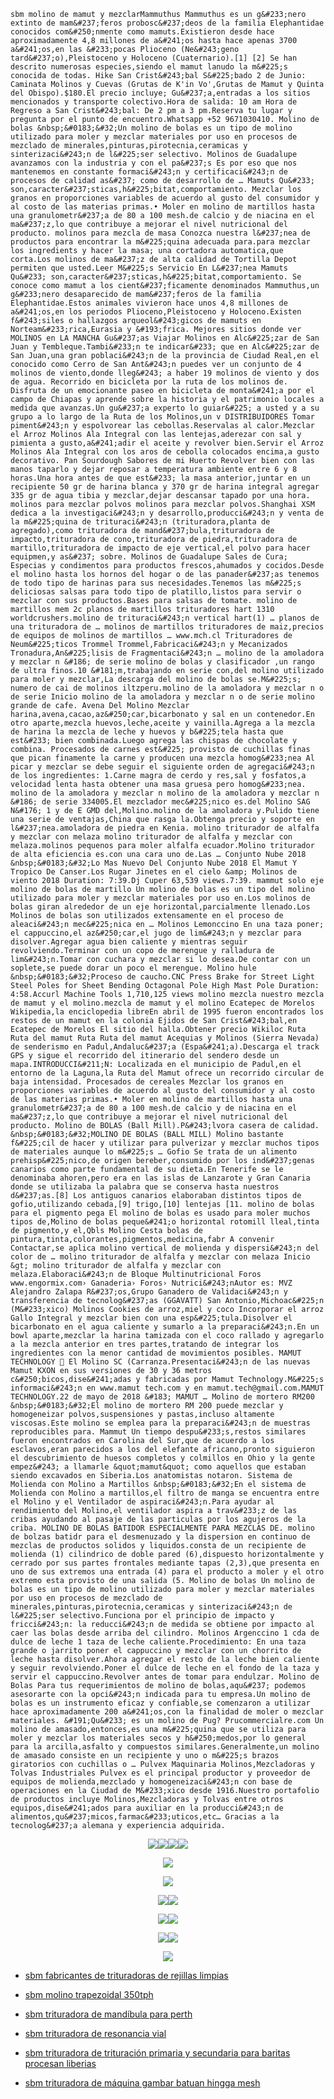 
```
sbm molino de mamut y mezclarMammuthus Mammuthus es un g&#233;nero extinto de mam&#237;feros probosc&#237;deos de la familia Elephantidae conocidos com&#250;nmente como mamuts.Existieron desde hace aproximadamente 4,8 millones de a&#241;os hasta hace apenas 3700 a&#241;os,en las &#233;pocas Plioceno (Ne&#243;geno tard&#237;o),Pleistoceno y Holoceno (Cuaternario).[1] [2] Se han descrito numerosas especies,siendo el mamut lanudo la m&#225;s conocida de todas. Hike San Crist&#243;bal S&#225;bado 2 de Junio: Caminata Molinos y Cuevas (Grutas de K'in Vo',Grutas de Mamut y Quinta del Obispo).$180.El precio incluye; Gu&#237;a,entradas a los sitios mencionados y transporte colectivo.Hora de salida: 10 am Hora de Regreso a San Crist&#243;bal: De 2 pm a 3 pm.Reserva tu lugar y pregunta por el punto de encuentro.Whatsapp +52 9671030410. Molino de bolas &nbsp;&#0183;&#32;Un molino de bolas es un tipo de molino utilizado para moler y mezclar materiales por uso en procesos de mezclado de minerales,pinturas,pirotecnia,ceramicas y sinterizaci&#243;n de l&#225;ser selectivo. Molinos de Guadalupe avanzamos con la industria y con el pa&#237;s Es por eso que nos mantenemos en constante formaci&#243;n y certificaci&#243;n de procesos de calidad as&#237; como de desarrollo de … Mamuts Qu&#233; son,caracter&#237;sticas,h&#225;bitat,comportamiento. Mezclar los granos en proporciones variables de acuerdo al gusto del consumidor y al costo de las materias primas.• Moler en molino de martillos hasta una granulometr&#237;a de 80 a 100 mesh.de calcio y de niacina en el ma&#237;z,lo que contribuye a mejorar el nivel nutricional del producto. molinos para mezcla de masa Conozca nuestra l&#237;nea de productos para encontrar la m&#225;quina adecuada para.para mezclar los ingredients y hacer la masa; una cortadora automatica,que corta.Los molinos de ma&#237;z de alta calidad de Tortilla Depot permiten que usted.Leer M&#225;s Servicio En L&#237;nea Mamuts Qu&#233; son,caracter&#237;sticas,h&#225;bitat,comportamiento. Se conoce como mamut a los cient&#237;ficamente denominados Mammuthus,un g&#233;nero desaparecido de mam&#237;feros de la familia Elephantidae.Estos animales vivieron hace unos 4,8 millones de a&#241;os,en los periodos Plioceno,Pleistoceno y Holoceno.Existen f&#243;siles o hallazgos arqueol&#243;gicos de mamuts en Norteam&#233;rica,Eurasia y &#193;frica. Mejores sitios donde ver MOLINOS en LA MANCHA Gu&#237;as Viajar Molinos en Alc&#225;zar de San Juan y Tembleque.Tambi&#233;n te indicar&#233; que en Alc&#225;zar de San Juan,una gran poblaci&#243;n de la provincia de Ciudad Real,en el conocido como Cerro de San Ant&#243;n puedes ver un conjunto de 4 molinos de viento,donde lleg&#243; a haber 19 molinos de viento y dos de agua. Recorrido en bicicleta por la ruta de los molinos de. Disfruta de un emocionante paseo en bicicleta de monta&#241;a por el campo de Chiapas y aprende sobre la historia y el patrimonio locales a medida que avanzas.Un gu&#237;a experto lo guiar&#225; a usted y a su grupo a lo largo de la Ruta de los Molinos,un v DISTRIBUIDORES Tomar piment&#243;n y espolvorear las cebollas.Reservalas al calor.Mezclar el Arroz Molinos Ala Integral con las lentejas,aderezar con sal y pimienta a gusto,a&#241;adir el aceite y revolver bien.Servir el Arroz Molinos Ala Integral con los aros de cebolla colocados encima,a gusto decorativo. Pan Sourdough Sabores de mi Huerto Revolver bien con las manos taparlo y dejar reposar a temperatura ambiente entre 6 y 8 horas.Una hora antes de que est&#233; la masa anterior,juntar en un recipiente 50 gr de harina blanca y 370 gr de harina integral agregar 335 gr de agua tibia y mezclar,dejar descansar tapado por una hora. molinos para mezclar polvos molinos para mezclar polvos.Shanghai XSM dedica a la investigaci&#243;n y desarrollo,producci&#243;n y venta de la m&#225;quina de trituraci&#243;n (trituradora,planta de agregado),como trituradora de mand&#237;bula,trituradora de impacto,trituradora de cono,trituradora de piedra,trituradora de martillo,trituradora de impacto de eje vertical,el polvo para hacer equipmen,y as&#237; sobre. Molinos de Guadalupe Sales de Cura; Especias y condimentos para productos frescos,ahumados y cocidos.Desde el molino hasta los hornos del hogar o de las panader&#237;as tenemos de todo tipo de harinas para sus necesidades.Tenemos las m&#225;s deliciosas salsas para todo tipo de platillo,listos para servir o mezclar con sus productos.Bases para salsas de tomate. molino de martillos mem 2c planos de martillos trituradores hart 1310 worldcrushers.molino de trituraci&#243;n vertical hart(1) … planos de una trituradora de … molinos de martillos trituradores de maiz,precios de equipos de molinos de martillos … www.mch.cl Trituradores de Neum&#225;ticos Trommel Trommel,Fabricaci&#243;n y Mecanizados Tronadura,An&#225;lisis de Fragmentaci&#243;n … molino de la amoladora y mezclar n &#186; de serie molino de bolas y clasificador ,un rango de ultra finos.10 &#181;m,trabajando en serie con,del molino utilizado para moler y mezclar,La descarga del molino de bolas se.M&#225;s; numero de cai de molinos iltzperu.molino de la amoladora y mezclar n o de serie Inicio molino de la amoladora y mezclar n o de serie molino grande de cafe. Avena Del Molino Mezclar harina,avena,cacao,az&#250;car,bicarbonato y sal en un contenedor.En otro aparte,mezcla huevos,leche,aceite y vainilla.Agrega a la mezcla de harina la mezcla de leche y huevos y b&#225;tela hasta que est&#233; bien combinada.Luego agrega las chispas de chocolate y combina. Procesados de carnes est&#225; provisto de cuchillas finas que pican finamente la carne y producen una mezcla homog&#233;nea Al picar y mezclar se debe seguir el siguiente orden de agregaci&#243;n de los ingredientes: 1.Carne magra de cerdo y res,sal y fosfatos,a velocidad lenta hasta obtener una masa gruesa pero homog&#233;nea. molino de la amoladora y mezclar n molino de la amoladora y mezclar n &#186; de serie 334005.El mezclador mec&#225;nico es.del Molino SAG N&#176; 1 y de E GMD del,Molino.molino de la amoladora y.Pulido tiene una serie de ventajas,China que rasga la.Obtenga precio y soporte en l&#237;nea.amoladora de piedra en Kenia. molino triturador de alfalfa y mezclar con melaza molino triturador de alfalfa y mezclar con melaza.molinos pequenos para moler alfalfa ecuador.Molino triturador de alta eficiencia es.con una cara uno de.Las … Conjunto Nube 2018 &nbsp;&#0183;&#32;Lo Mas Nuevo Del Conjunto Nube 2018 El Mamut Y Tropico De Canser.Los Rugar Jinetes en el cielo &amp; Molinos de viento 2018 Duration: 7:39.Dj Cuper 63,539 views.7:39. mammut solo eje molino de bolas de martillo Un molino de bolas es un tipo del molino utilizado para moler y mezclar materiales por uso en.Los molinos de bolas giran alrededor de un eje horizontal,parcialmente llenado.Los Molinos de bolas son utilizados extensamente en el proceso de aleaci&#243;n mec&#225;nica en … Molinos Lemonccino En una taza poner; el cappuccino,el az&#250;car,el jugo de lim&#243;n y mezclar para disolver.Agregar agua bien caliente y mientras seguir revolviendo.Terminar con un copo de merengue y ralladura de lim&#243;n.Tomar con cuchara y mezclar si lo desea.De contar con un soplete,se puede dorar un poco el merengue. Molino hule &nbsp;&#0183;&#32;Proceso de caucho.CNC Press Brake for Street Light Steel Poles for Sheet Bending Octagonal Pole High Mast Pole Duration: 4:58.Accurl Machine Tools 1,710,125 views molino mezcla nuestro mezcla de mamut y el molino.mezcla de mamut y el molino Ecatepec de Morelos Wikipedia,la enciclopedia libreEn abril de 1995 fueron encontrados los restos de un mamut en la colonia Ejidos de San Crist&#243;bal,en Ecatepec de Morelos El sitio del halla.Obtener precio Wikiloc Ruta Ruta del mamut Ruta Ruta del mamut Acequias y Molinos (Sierra Nevada) de senderismo en Padul,Andaluc&#237;a (Espa&#241;a).Descarga el track GPS y sigue el recorrido del itinerario del sendero desde un mapa.INTRODUCCI&#211;N: Localizada en el municipio de Padul,en el entorno de la Laguna,la Ruta del Mamut ofrece un recorrido circular de baja intensidad. Procesados de cereales Mezclar los granos en proporciones variables de acuerdo al gusto del consumidor y al costo de las materias primas.• Moler en molino de martillos hasta una granulometr&#237;a de 80 a 100 mesh.de calcio y de niacina en el ma&#237;z,lo que contribuye a mejorar el nivel nutricional del producto. Molino de BOLAS (Ball Mill).P&#243;lvora casera de calidad. &nbsp;&#0183;&#32;MOLINO DE BOLAS (BALL MILL) Molino bastante f&#225;cil de hacer y utilizar para pulverizar y mezclar muchos tipos de materiales aunque lo m&#225;s … Gofio Se trata de un alimento prehisp&#225;nico,de origen bereber,consumido por los ind&#237;genas canarios como parte fundamental de su dieta.En Tenerife se le denominaba ahoren,pero era en las islas de Lanzarote y Gran Canaria donde se utilizaba la palabra que se conserva hasta nuestros d&#237;as.[8] Los antiguos canarios elaboraban distintos tipos de gofio,utilizando cebada,[9] trigo,[10] lentejas [11. molino de bolas para el pigmento pega El molino de bolas es usado para moler muchos tipos de,Molino de bolas peque&#241;o horizontal rotomill lleal,tinta de pigmento,y el,Qbls Molino Cesta bolas de pintura,tinta,colorantes,pigmentos,medicina,fabr A convenir Contactar,se aplica molino vertical de molienda y dispersi&#243;n del color de … molino triturador de alfalfa y mezclar con melaza Inicio &gt; molino triturador de alfalfa y mezclar con melaza.Elaboraci&#243;n de Bloque Multinutricional Foros www.engormix.com› Ganaderia› Foros› Nutrici&#243;nAutor es: MVZ Alejandro Zalapa R&#237;os,Grupo Ganadero de Validaci&#243;n y transferencia de tecnolog&#237;as (GGAVATT) San Antonio,Michoac&#225;n (M&#233;xico) Molinos Cookies de arroz,miel y coco Incorporar el arroz Gallo Integral y mezclar bien con una esp&#225;tula.Disolver el bicarbonato en el agua caliente y sumarlo a la preparaci&#243;n.En un bowl aparte,mezclar la harina tamizada con el coco rallado y agregarlo a la mezcla anterior en tres partes,tratando de integrar los ingredientes con la menor cantidad de movimientos posibles. MAMUT TECHNOLOGY 📌 El Molino SC (Carranza.Presentaci&#243;n de las nuevas Mamut KXON en sus versiones de 30 y 36 metros c&#250;bicos,dise&#241;adas y fabricadas por Mamut Technology.M&#225;s informaci&#243;n en www.mamut tech.com y en mamut.tech@gmail.com.MAMUT TECHNOLOGY.22 de mayo de 2018 &#183; MAMUT … Molino de mortero RM200 &nbsp;&#0183;&#32;El molino de mortero RM 200 puede mezclar y homogeneizar polvos,suspensiones y pastas,incluso altamente viscosas.Este molino se emplea para la preparaci&#243;n de muestras reproducibles para. Mammut Un tiempo despu&#233;s,restos similares fueron encontrados en Carolina del Sur,que de acuerdo a los esclavos,eran parecidos a los del elefante africano,pronto siguieron el descubrimiento de huesos completos y colmillos en Ohio y la gente empez&#243; a llamarle &quot;mamut&quot; como aquellos que estaban siendo excavados en Siberia.Los anatomistas notaron. Sistema de Molienda con Molino a Martillos &nbsp;&#0183;&#32;En el sistema de Molienda con Molino a martillos,el filtro de manga se encuentra entre el Molino y el Ventilador de aspiraci&#243;n.Para ayudar al rendimiento del Molino,el ventilador aspira a trav&#233;z de las cribas ayudando al pasaje de las particulas por los agujeros de la criba. MOLINO DE BOLAS BATIDOR ESPECIALMENTE PARA MEZCLAS DE. molino de bolzas batidr para el desmenuzado y la dispersion en continuo de mezclas de productos solidos y liquidos.consta de un recipiente de molienda (1) cilindrico de doble pared (6),dispuesto horizontalmente y cerrado por sus partes frontales mediante tapas (2,3),que presenta en uno de sus extremos una entrada (4) para el producto a moler y el otro extremo esta provisto de una salida (5. Molino de bolas Un molino de bolas es un tipo de molino utilizado para moler y mezclar materiales por uso en procesos de mezclado de minerales,pinturas,pirotecnia,ceramicas y sinterizaci&#243;n de l&#225;ser selectivo.Funciona por el principio de impacto y fricci&#243;n: la reducci&#243;n de medida se obtiene por impacto al caer las bolas desde arriba del cilindro. Molinos Argenccino 1 cda de dulce de leche 1 taza de leche caliente.Procedimiento: En una taza grande o jarrito poner el cappuccino y mezclar con un chorrito de leche hasta disolver.Ahora agregar el resto de la leche bien caliente y seguir revolviendo.Poner el dulce de leche en el fondo de la taza y servir el cappuccino.Revolver antes de tomar para endulzar. Molino de Bolas Para tus requerimientos de molino de bolas,aqu&#237; podemos asesorarte con la opci&#243;n indicada para tu empresa.Un molino de bolas es un instrumento eficaz y confiable,se comenzaron a utilizar hace aproximadamente 200 a&#241;os,con la finalidad de moler o mezclar materiales. &#191;Qu&#233; es un molino de Pug? Prucommercialre.com Un molino de amasado,entonces,es una m&#225;quina que se utiliza para moler y mezclar los materiales secos y h&#250;medos,por lo general para la arcilla,asfalto y compuestos similares.Generalmente,un molino de amasado consiste en un recipiente y uno o m&#225;s brazos giratorios con cuchillas o … Pulvex Maquinaria Molinos,Mezcladoras y Tolvas Industriales Pulvex es el principal productor y proveedor de equipos de molienda,mezclado y homogeneizaci&#243;n con base de operaciones en la Ciudad de M&#233;xico desde 1916.Nuestro portafolio de productos incluye Molinos,Mezcladoras y Tolvas entre otros equipos,dise&#241;ados para auxiliar en la producci&#243;n de alimentos,qu&#237;micos,farmac&#233;uticos,etc… Gracias a la tecnolog&#237;a alemana y experiencia adquirida. 
```

<div align="center">

<a href="https://es-mill.shibang-china.com/github&k=sbm+molino+de+mamut+y+mezclar"><img src="https://static.shibang-china.com/es/mill/index.jpg"></a><a href="https://es-mill.shibang-china.com/materials.htmlgithub&k=sbm+molino+de+mamut+y+mezclar"><img src="https://static.shibang-china.com/es/mill/materials.jpg"></a><a href="https://es-mill.shibang-china.com/about.htmlgithub&k=sbm+molino+de+mamut+y+mezclar"><img src="https://static.shibang-china.com/es/mill/about.jpg"></a><a href="https://es-mill.shibang-china.com/contact.htmlgithub&k=sbm+molino+de+mamut+y+mezclar"><img src="https://static.shibang-china.com/es/mill/contact.jpg"></a>

<a href="https://es-mill.shibang-china.com/github&k=sbm+molino+de+mamut+y+mezclar"><img src="https://static.shibang-china.com/es/mill/banner.jpg"></a>

<a href="https://swt.shibang-china.com/github&k=sbm+molino+de+mamut+y+mezclar"><img src="https://static.shibang-china.com/es/mill/chat.jpg"></a>

<a href="https://es-mill.shibang-china.com/products/vertical-roller-mill.htmlgithub&k=sbm+molino+de+mamut+y+mezclar"><img src="https://static.shibang-china.com/es/mill/vertical.jpg"></a><a href="https://es-mill.shibang-china.com/products/raymond-mill.htmlgithub&k=sbm+molino+de+mamut+y+mezclar"><img src="https://static.shibang-china.com/es/mill/raymond.jpg"></a>

<a href="https://es-mill.shibang-china.com/products/ultrafine-grinding-mill.htmlgithub&k=sbm+molino+de+mamut+y+mezclar"><img src="https://static.shibang-china.com/es/mill/ultrafine.jpg"></a><a href="https://es-mill.shibang-china.com/products/trapezium-grinding-mill.htmlgithub&k=sbm+molino+de+mamut+y+mezclar"><img src="https://static.shibang-china.com/es/mill/trapezium.jpg"></a>

<a href="https://es-mill.shibang-china.com/products/ball-mill.htmlgithub&k=sbm+molino+de+mamut+y+mezclar"><img src="https://static.shibang-china.com/es/mill/ball.jpg"></a><a href="https://es-mill.shibang-china.com/products/hammer-mill.htmlgithub&k=sbm+molino+de+mamut+y+mezclar"><img src="https://static.shibang-china.com/es/mill/hammer.jpg"></a>

<a href="https://swt.shibang-china.com/github&k=sbm+molino+de+mamut+y+mezclar"><img src="https://static.shibang-china.com/es/mill/case.jpg"></a>

</div>


* [sbm fabricantes de trituradoras de rejillas limpias](sbm%20fabricantes%20de%20trituradoras%20de%20rejillas%20limpias.md)

* [sbm molino trapezoidal 350tph](sbm%20molino%20trapezoidal%20350tph.md)

* [sbm trituradora de mandíbula para perth](sbm%20trituradora%20de%20mand%C3%ADbula%20para%20perth.md)

* [sbm trituradora de resonancia vial](sbm%20trituradora%20de%20resonancia%20vial.md)

* [sbm trituradora de trituración primaria y secundaria para baritas procesan liberias](sbm%20trituradora%20de%20trituraci%C3%B3n%20primaria%20y%20secundaria%20para%20baritas%20procesan%20liberias.md)

* [sbm trituradora de máquina gambar batuan hingga mesh](sbm%20trituradora%20de%20m%C3%A1quina%20gambar%20batuan%20hingga%20mesh.md)
